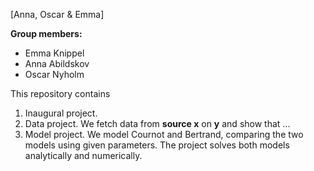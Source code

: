 
\[Anna, Oscar & Emma\]

**Group members:**
- Emma Knippel
- Anna Abildskov
- Oscar Nyholm

This repository contains  
1. Inaugural project. 
2. Data project. We fetch data from **source x** on **y** and show that ...
3. Model project. We model Cournot and Bertrand, comparing the two models using given parameters. The project solves both models analytically and numerically.
